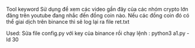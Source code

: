 Tool keyword
Sử dụng để xem các video gần đây của các nhóm crypto lớn đăng trên youtube đang nhắc đến đồng coin nào. Nếu các đồng coin đó có thể giai dịch trên binance thì sẽ log lại ra file ret.txt

Used: 
  Sửa file config.py với key của binance rồi chạy lệnh : python3 a1.py -ld 30
